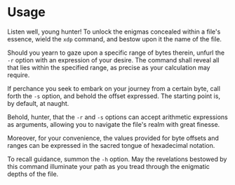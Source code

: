 # Usage

Listen well, young hunter!
To unlock the enigmas concealed within a file's essence,
wield the `xdp` command, and bestow upon it the name of the file.

Should you yearn to gaze upon a specific range of bytes therein,
unfurl the `-r` option with an expression of your desire.
The command shall reveal all that lies within the specified range,
as precise as your calculation may require.

If perchance you seek to embark on your journey from a certain byte,
call forth the `-s` option, and behold the offset expressed.
The starting point is, by default, at naught.

Behold, hunter, that the `-r` and `-s` options can accept arithmetic
expressions as arguments, allowing you to navigate the file's realm
with great finesse.

Moreover, for your convenience,
the values provided for byte offsets and ranges can be expressed in
the sacred tongue of hexadecimal notation.

To recall guidance, summon the `-h` option.
May the revelations bestowed by this command illuminate your path
as you tread through the enigmatic depths of the file.
